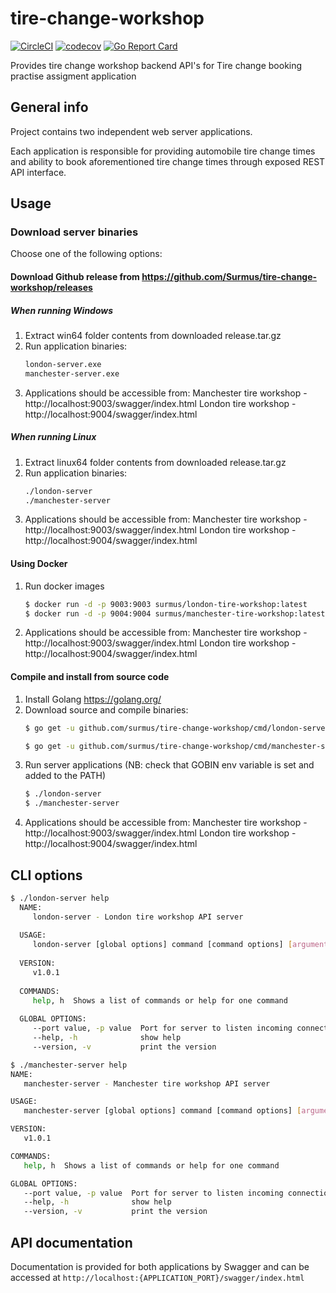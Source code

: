 # tire-change-workshop
[![CircleCI](https://circleci.com/gh/Surmus/tire-change-workshop.svg?style=svg)](https://circleci.com/gh/Surmus/tire-change-workshop)
[![codecov](https://codecov.io/gh/Surmus/tire-change-workshop/branch/master/graph/badge.svg)](https://codecov.io/gh/Surmus/tire-change-workshop)
[![Go Report Card](https://goreportcard.com/badge/github.com/surmus/tire-change-workshop)](https://goreportcard.com/report/github.com/surmus/tire-change-workshop)

Provides tire change workshop backend API's for Tire change booking practise assigment application

## General info
Project contains two independent web server applications.

Each application is responsible for providing automobile tire change times and ability to book aforementioned tire change times 
through exposed REST API interface.

## Usage
### Download server binaries 
Choose one of the following options:

#### Download Github release from https://github.com/Surmus/tire-change-workshop/releases
##### When running Windows
1. Extract win64 folder contents from downloaded release.tar.gz
2. Run application binaries:
     ```sh
     london-server.exe
     manchester-server.exe
     ```
3. Applications should be accessible from:
     Manchester tire workshop - http://localhost:9003/swagger/index.html
     London tire workshop - http://localhost:9004/swagger/index.html
##### When running Linux
1. Extract linux64 folder contents from downloaded release.tar.gz
2. Run application binaries:
     ```sh
     ./london-server
     ./manchester-server
     ```
3. Applications should be accessible from:
     Manchester tire workshop - http://localhost:9003/swagger/index.html
     London tire workshop - http://localhost:9004/swagger/index.html     
#### Using Docker
1. Run docker images
    ```sh
    $ docker run -d -p 9003:9003 surmus/london-tire-workshop:latest
    $ docker run -d -p 9004:9004 surmus/manchester-tire-workshop:latest
    ```
2. Applications should be accessible from:
     Manchester tire workshop - http://localhost:9003/swagger/index.html
     London tire workshop - http://localhost:9004/swagger/index.html        
#### Compile and install from source code
1. Install Golang https://golang.org/
2. Download source and compile binaries:
    ```sh
    $ go get -u github.com/surmus/tire-change-workshop/cmd/london-server
    ```
    ```sh
    $ go get -u github.com/surmus/tire-change-workshop/cmd/manchester-server
    ```
3.  Run server applications (NB: check that GOBIN env variable is set and added to the PATH)
    ```sh
    $ ./london-server
    $ ./manchester-server
    ```
4. Applications should be accessible from:
     Manchester tire workshop - http://localhost:9003/swagger/index.html
     London tire workshop - http://localhost:9004/swagger/index.html

## CLI options
```sh
$ ./london-server help
  NAME:
     london-server - London tire workshop API server
  
  USAGE:
     london-server [global options] command [command options] [arguments...]
  
  VERSION:
     v1.0.1
  
  COMMANDS:
     help, h  Shows a list of commands or help for one command
  
  GLOBAL OPTIONS:
     --port value, -p value  Port for server to listen incoming connections (default: "9003")
     --help, -h              show help
     --version, -v           print the version
```
```sh
$ ./manchester-server help
NAME:
   manchester-server - Manchester tire workshop API server

USAGE:
   manchester-server [global options] command [command options] [arguments...]

VERSION:
   v1.0.1

COMMANDS:
   help, h  Shows a list of commands or help for one command

GLOBAL OPTIONS:
   --port value, -p value  Port for server to listen incoming connections (default: "9004")
   --help, -h              show help
   --version, -v           print the version
```

## API documentation
Documentation is provided for both applications by Swagger and can be accessed at ``http://localhost:{APPLICATION_PORT}/swagger/index.html`` 